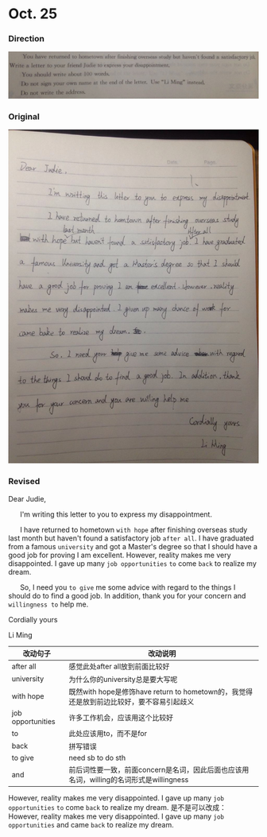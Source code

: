 # Oct. 25

### Direction

![alttext](/writings/10.25/2.jpg)

### Original

![alttext](/writings/10.25/1.jpg)

### Revised

Dear Judie,

&nbsp;&nbsp;&nbsp;&nbsp;&nbsp;&nbsp;I'm writing this letter to you to express my disappointment.

&nbsp;&nbsp;&nbsp;&nbsp;&nbsp;&nbsp;I have returned to hometown `with hope` after finishing overseas study last month but haven't found a satisfactory job `after all`. I have graduated from a famous `university` and got a Master's degree so that I should have a good job for proving I am excellent. However, reality makes me very disappointed. I gave up many `job opportunities` `to` come `back` to realize my dream.

&nbsp;&nbsp;&nbsp;&nbsp;&nbsp;&nbsp;So, I need you `to give` me some advice with regard to the things I should do to find a good job. In addition, thank you for your concern and `willingness to` help me.

Cordially yours

Li Ming

| 改动句子          | 改动说明                                                                                 |
|-------------------|------------------------------------------------------------------------------------------|
| after all         | 感觉此处after all放到前面比较好                                                          |
| university        | 为什么你的university总是要大写呢                                                         |
| with hope         | 既然with hope是修饰have return to hometown的，我觉得还是放到前边比较好，要不容易引起歧义 |
| job opportunities | 许多工作机会，应该用这个比较好                                                           |
| to                | 此处应该用to，而不是for                                                                  |
| back              | 拼写错误                                                                                 |
| to give           | need sb to do sth                                                                        |
| and               | 前后词性要一致，前面concern是名词，因此后面也应该用名词，willing的名词形式是willingness  |

However, reality makes me very disappointed. I gave up many `job opportunities` `to` come `back` to realize my dream. 是不是可以改成：
However, reality makes me very disappointed. I gave up many `job opportunities` and came `back` to realize my dream. 
